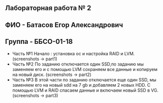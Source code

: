 ## Лабораторная работа № 2
## ФИО - Батасов Егор Александрович
## Группа - ББСО-01-18
- Часть №1 Начало : установка ос и настройка RAID и LVM. (screenshots -> part1)
- Часть №2 По заданию отключается один SSD,по заданию мы заменяем его и с помощью LVM сохраняем все данные и копируем на новый диск. (screenshots -> part2)
- Часть №3 В этой части по заданию отключается еще один SSD, мы заменяем его на новый sdd на 7 gb и добавляем 2 новых HDD.
С помощью LVM и RAID спасаем данные и включаем новый SSD в VG. (screenshots -> part3)
